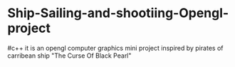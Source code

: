 # Ship-Sailing-and-shootiing-Opengl-project
#c++ it is an opengl computer graphics mini project inspired by pirates of carribean ship "The Curse Of Black Pearl"
